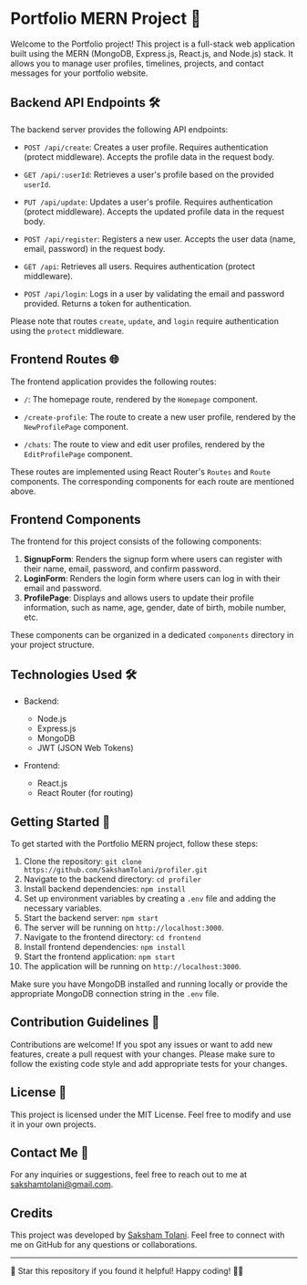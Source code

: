 # Portfolio MERN Project 🚀

Welcome to the Portfolio project! This project is a full-stack web application built using the MERN (MongoDB, Express.js, React.js, and Node.js) stack. It allows you to manage user profiles, timelines, projects, and contact messages for your portfolio website.

## Backend API Endpoints 🛠️

The backend server provides the following API endpoints:

- `POST /api/create`: Creates a user profile. Requires authentication (protect middleware). Accepts the profile data in the request body.

- `GET /api/:userId`: Retrieves a user's profile based on the provided `userId`.

- `PUT /api/update`: Updates a user's profile. Requires authentication (protect middleware). Accepts the updated profile data in the request body.

- `POST /api/register`: Registers a new user. Accepts the user data (name, email, password) in the request body.

- `GET /api`: Retrieves all users. Requires authentication (protect middleware).

- `POST /api/login`: Logs in a user by validating the email and password provided. Returns a token for authentication.

Please note that routes `create`, `update`, and `login` require authentication using the `protect` middleware.

## Frontend Routes 🌐

The frontend application provides the following routes:

- `/`: The homepage route, rendered by the `Homepage` component.

- `/create-profile`: The route to create a new user profile, rendered by the `NewProfilePage` component.

- `/chats`: The route to view and edit user profiles, rendered by the `EditProfilePage` component.

These routes are implemented using React Router's `Routes` and `Route` components. The corresponding components for each route are mentioned above.

## Frontend Components

The frontend for this project consists of the following components:

1. **SignupForm**: Renders the signup form where users can register with their name, email, password, and confirm password.
2. **LoginForm**: Renders the login form where users can log in with their email and password.
3. **ProfilePage**: Displays and allows users to update their profile information, such as name, age, gender, date of birth, mobile number, etc.

These components can be organized in a dedicated `components` directory in your project structure.

## Technologies Used 🛠️

- Backend:
  - Node.js
  - Express.js
  - MongoDB
  - JWT (JSON Web Tokens)

- Frontend:
  - React.js
  - React Router (for routing)

## Getting Started 🚀

To get started with the Portfolio MERN project, follow these steps:

1. Clone the repository: `git clone https://github.com/SakshamTolani/profiler.git`
2. Navigate to the backend directory: `cd profiler`
3. Install backend dependencies: `npm install`
4. Set up environment variables by creating a `.env` file and adding the necessary variables.
5. Start the backend server: `npm start`
6. The server will be running on `http://localhost:3000`.
7. Navigate to the frontend directory: `cd frontend`
8. Install frontend dependencies: `npm install`
9. Start the frontend application: `npm start`
10. The application will be running on `http://localhost:3000`.

Make sure you have MongoDB installed and running locally or provide the appropriate MongoDB connection string in the `.env` file.

## Contribution Guidelines 🤝

Contributions are welcome! If you spot any issues or want to add new features, create a pull request with your changes. Please make sure to follow the existing code style and add appropriate tests for your changes.

## License 📝

This project is licensed under the MIT License. Feel free to modify and use it in your own projects.

## Contact Me 📧

For any inquiries or suggestions, feel free to reach out to me at [sakshamtolani@gmail.com](mailto:sakshamtolani@gmail.com).

## Credits

This project was developed by [Saksham Tolani](https://github.com/SakshamTolani). Feel free to connect with me on GitHub for any questions or collaborations.

---

🌟 Star this repository if you found it helpful! Happy coding! 🚀✨
